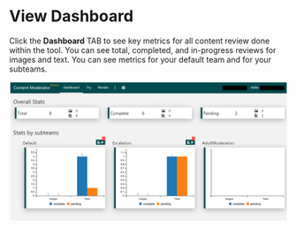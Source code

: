 <!-- 
NavPath: Content Moderator/Review Tool User Guide
LinkLabel: View Dashboard
Url: content-moderator/documentation/review-tool-user-guide/view-dashboard
Weight: 5
-->

# View Dashboard #

Click the **Dashboard** TAB to see key metrics for all content review done within the tool. You can see total, completed, and in-progress reviews for images and text. You can see metrics for your default team and for your subteams.

![View Dashboard](images/0-Dashboard.PNG)
